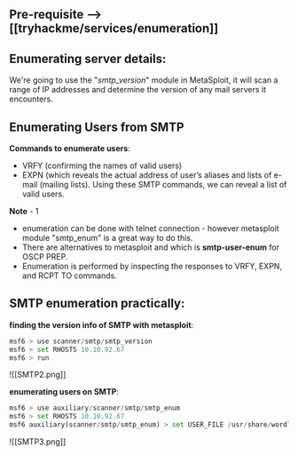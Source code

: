 ## Pre-requisite --> [[tryhackme/services/enumeration]]

## Enumerating server details:
We're going to use the "_smtp_version_" module in MetaSploit, it will scan a range of IP addresses and determine the version of any mail servers it encounters.

## Enumerating Users from SMTP
**Commands to enumerate users**:
- VRFY (confirming the names of valid users)
- EXPN (which reveals the actual address of user’s aliases and lists of e-mail (mailing lists).
Using these SMTP commands, we can reveal a list of valid users.

**Note** - 1
- enumeration can be done with telnet connection - however metasploit module "smtp_enum" is a great way to do this.
- There are alternatives to metasploit and which is **smtp-user-enum** for OSCP PREP.
- Enumeration is performed by inspecting the responses to VRFY, EXPN, and RCPT TO commands.

## SMTP enumeration practically:

**finding the version info of SMTP with metasploit**:
```python
msf6 > use scanner/smtp/smtp_version
msf6 > set RHOSTS 10.10.92.67
msf6 > run
```
![[SMTP2.png]]

**enumerating users on SMTP**:
```python
msf6 > use auxiliary/scanner/smtp/smtp_enum
msf6 > set RHOSTS 10.10.92.67
msf6 auxiliary(scanner/smtp/smtp_enum) > set USER_FILE /usr/share/wordlists/SecLists/Usernames/top-usernames-shortlist.txt
```
![[SMTP3.png]]